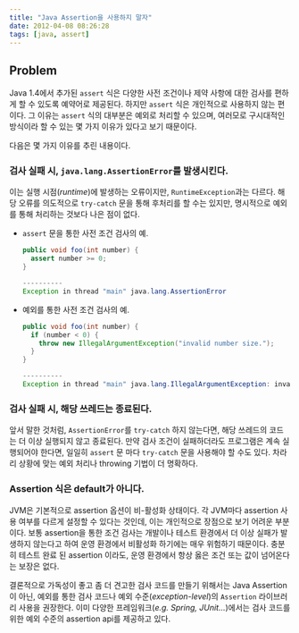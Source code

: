 ```yaml
---
title: "Java Assertion을 사용하지 말자"
date: 2012-04-08 08:26:28
tags: [java, assert]
---
```


## Problem
Java 1.4에서 추가된 `assert` 식은 다양한 사전 조건이나 제약 사항에 대한 검사를 편하게 할 수 있도록 예약어로 제공된다. 하지만 `assert` 식은 개인적으로 사용하지 않는 편이다. 그 이유는 `assert` 식의 대부분은 예외로 처리할 수 있으며, 여러모로 구시대적인 방식이라 할 수 있는 몇 가지 이유가 있다고 보기 때문이다.

다음은 몇 가지 이유를 추린 내용이다.

### 검사 실패 시, `java.lang.AssertionError`를 발생시킨다.
이는 실행 시점(*runtime*)에 발생하는 오류이지만, `RuntimeException`과는 다르다. 해당 오류를 의도적으로 `try-catch` 문을 통해 후처리를 할 수는 있지만, 명시적으로 예외를 통해 처리하는 것보다 나은 점이 없다.

- `assert` 문을 통한 사전 조건 검사의 예.

  ```java
  public void foo(int number) {
    assert number >= 0;
  }

  ----------
  Exception in thread "main" java.lang.AssertionError
  ```

- 예외를 통한 사전 조건 검사의 예.

  ```java
  public void foo(int number) {
    if (number < 0) {
      throw new IllegalArgumentException("invalid number size.");
    }
  }

  ----------
  Exception in thread "main" java.lang.IllegalArgumentException: invalid number size.
  ```

### 검사 실패 시, 해당 쓰레드는 종료된다.
앞서 말한 것처럼, `AssertionError`를 `try-catch` 하지 않는다면, 해당 쓰레드의 코드는 더 이상 실행되지 않고 종료된다. 만약 검사 조건이 실패하더라도 프로그램은 계속 실행되어야 한다면, 일일히 `assert` 문 마다 `try-catch` 문을 사용해야 할 수도 있다. 차라리 상황에 맞는 예외 처리나 throwing 기법이 더 명확하다.

### Assertion 식은 default가 아니다.
JVM은 기본적으로 assertion 옵션이 비-활성화 상태이다. 각 JVM마다 assertion 사용 여부를 다르게 설정할 수 있다는 것인데, 이는 개인적으로 장점으로 보기 어려운 부분이다. 보통 assertion을 통한 조건 검사는 개발이나 테스트 환경에서 더 이상 실패가 발생하지 않는다고 하여 운영 환경에서 비활성화 하기에는 매우 위험하기 때문이다. 충분히 테스트 완료 된 assertion 이라도, 운영 환경에서 항상 옳은 조건 또는 값이 넘어온다는 보장은 없다.

결론적으로 가독성이 좋고 좀 더 견고한 검사 코드를 만들기 위해서는 Java Assertion이 아닌, 예외를 통한 검사 코드나 예외 수준(*exception-level*)의 `Assertion` 라이브러리 사용을 권장한다. 이미 다양한 프레임워크(*e.g. Spring, JUnit...*)에서는 검사 코드를 위한 예외 수준의 assertion api를 제공하고 있다.
